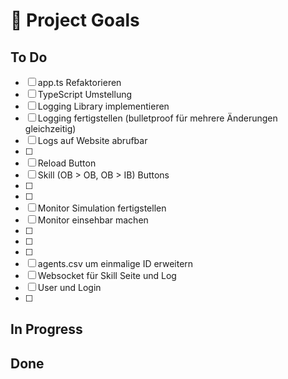 # 🚀 Project Goals

## To Do

- [ ] app.ts Refaktorieren
- [ ] TypeScript Umstellung
- [ ] Logging Library implementieren
- [ ] Logging fertigstellen (bulletproof für mehrere Änderungen gleichzeitig)
- [ ] Logs auf Website abrufbar
- [ ]
- [ ] Reload Button
- [ ] Skill (OB > OB, OB > IB) Buttons
- [ ]
- [ ]
- [ ] Monitor Simulation fertigstellen
- [ ] Monitor einsehbar machen
- [ ]
- [ ]
- [ ]
- [ ] agents.csv um einmalige ID erweitern
- [ ] Websocket für Skill Seite und Log
- [ ] User und Login
- [ ]

## In Progress

## Done
